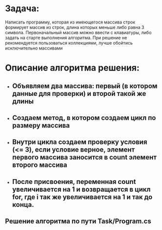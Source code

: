 # Задача: #

Написать программу, которая из имеющегося массива строк формирует массив из строк, длина которых меньше либо равна 3 символа. 
Первоначальный массив можно ввести с клавиатуры, либо задать на старте выполнения алгоритма. 
При решение не рекомендуется пользоваться коллекциями, лучше обойтись исключительно массивами

# Описание алгоритма решения: #
* ## Объявляем два массива: первый (в котором данные для проверки) и второй такой же длины ##
* ## Создаем метод, в котором создаем цикл по размеру массива ##
* ## Внутри цикла создаем проверку условия (<= 3), если условие верное, элемент первого массива заносится в count элемент второго массива 
* ## После присвоения, переменная count увеличивается на 1 и возвращается в цикл for, где i так же увеличивается на 1 и так до конца.

## Решение алгоритма по пути Task/Program.cs
